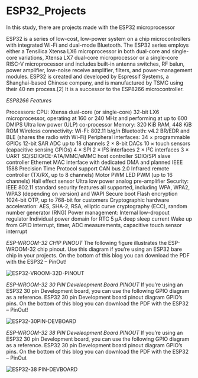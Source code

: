 # ESP32_Projects
In this study, there are projects made with the ESP32 microprocessor

ESP32 is a series of low-cost, low-power system on a chip microcontrollers with integrated Wi-Fi and dual-mode Bluetooth. The ESP32 series employs either a Tensilica Xtensa LX6 microprocessor in both dual-core and single-core variations, Xtensa LX7 dual-core microprocessor or a single-core RISC-V microprocessor and includes built-in antenna switches, RF balun, power amplifier, low-noise receive amplifier, filters, and power-management modules. ESP32 is created and developed by Espressif Systems, a Shanghai-based Chinese company, and is manufactured by TSMC using their 40 nm process.[2] It is a successor to the ESP8266 microcontroller.

_ESP8266 Features_

Processors:
CPU: Xtensa dual-core (or single-core) 32-bit LX6 microprocessor, operating at 160 or 240 MHz and performing at up to 600 DMIPS
Ultra low power (ULP) co-processor
Memory: 320 KiB RAM, 448 KiB ROM
Wireless connectivity:
Wi-Fi: 802.11 b/g/n
Bluetooth: v4.2 BR/EDR and BLE (shares the radio with Wi-Fi)
Peripheral interfaces:
34 × programmable GPIOs
12-bit SAR ADC up to 18 channels
2 × 8-bit DACs
10 × touch sensors (capacitive sensing GPIOs)
4 × SPI
2 × I²S interfaces
2 × I²C interfaces
3 × UART
SD/SDIO/CE-ATA/MMC/eMMC host controller
SDIO/SPI slave controller
Ethernet MAC interface with dedicated DMA and planned IEEE 1588 Precision Time Protocol support
CAN bus 2.0
Infrared remote controller (TX/RX, up to 8 channels)
Motor PWM
LED PWM (up to 16 channels)
Hall effect sensor
Ultra low power analog pre-amplifier
Security:
IEEE 802.11 standard security features all supported, including WPA, WPA2, WPA3 (depending on version) and WAPI
Secure boot
Flash encryption
1024-bit OTP, up to 768-bit for customers
Cryptographic hardware acceleration: AES, SHA-2, RSA, elliptic curve cryptography (ECC), random number generator (RNG)
Power management:
Internal low-dropout regulator
Individual power domain for RTC
5 μA deep sleep current
Wake up from GPIO interrupt, timer, ADC measurements, capacitive touch sensor interrupt

_ESP-WROOM-32 CHIP PINOUT_
The following figure illustrates the ESP-WROOM-32 chip pinout. Use this diagram if you’re using an ESP32 bare chip in your projects. On the bottom of this blog you can download the PDF with the ESP32 – PinOut!

![ESP32-VROOM-32D-PINOUT](https://user-images.githubusercontent.com/29681734/147875712-03683f62-7338-4486-9c42-c634782b1b11.png)


_ESP-WROOM-32 30 PIN Develeopment Board PINOUT_
If you’re using an ESP32 30 pin Development board, you can use the following GPIO diagram as a reference. ESP32 30 pin Development board pinout diagram GPIO’s pins. On the bottom of this blog you can download the PDF with the ESP32 – PinOut!

![ESP32-30PIN-DEVBOARD](https://user-images.githubusercontent.com/29681734/147875730-3d6e6766-cc96-4bcb-ae14-ff01326cfe2f.png)


_ESP-WROOM-32 38 PIN Develeopment Board PINOUT_
If you’re using an ESP32 30 pin Development board, you can use the following GPIO diagram as a reference. ESP32 30 pin Development board pinout diagram GPIO’s pins. On the bottom of this blog you can download the PDF with the ESP32 – PinOut

![ESP32-38 PIN-DEVBOARD](https://user-images.githubusercontent.com/29681734/147875740-c30c045c-595c-412a-bcb2-9e243962d556.png)
